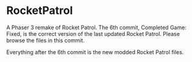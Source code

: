 # RocketPatrol
A Phaser 3 remake of Rocket Patrol.
The 6th commit, Completed Game: Fixed, is the correct version of the last updated Rocket Patrol. Please browse the files in this commit.
</p>
Everything after the 6th commit is the new modded Rocket Patrol files.
</p>
